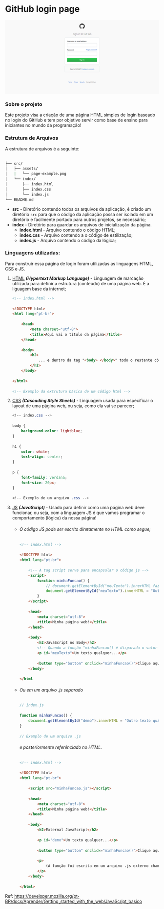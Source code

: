 # GitHub login page

<img src="./src/assets/page-example.png" align="center"/>

### Sobre o projeto
Este projeto visa a criação de uma página HTML simples de login baseado no login do GitHub e tem por objetivo servir como base de ensino para iniciantes no mundo da programação!

### Estrutura de Arquivos

A estrutura de arquivos é a seguinte:

```bash

├── src/
│   ├── assets/
│   |   └── page-example.png
│   └── index/
│       ├── index.html
│       ├── index.css
│       └── index.js
└── README.md
```
* **src** - Diretório contendo todos os arquivos da aplicação, é criado um diretório `src` para que o código da aplicação possa ser isolado em um diretório e facilmente portado para outros projetos, se necessário;
* **index** - Diretório para guardar os arquivos de inicialização da página.
    - **index.html** - Arquivo contendo o código HTML;
    - **index.css** - Arquivo contendo a o código de estilização;
    - **index.js** - Arquivo contendo o código da lógica;



### Linguagens utilizadas:
Para construir essa página de login foram utilizadas as linguagens HTML, CSS e JS.

1. <a href="https://www.w3schools.com/html/default.asp">HTML</a> ***(Hypertext Markup Language)*** - Linguagem de marcação utilizada para definir a estrutura (conteúdo) de uma página web. É a liguagem base da internet; 
    
    ``` html
    <!-- index.html -->

    <!DOCTYPE html>
    <html lang="pt-br">

        <head>
            <meta charset="utf-8">
            <title>Aqui vai o título da página</title>
        </head>

        <body>
            <h2>
                ... e dentro da tag "<body> </body>" todo o restante código HTML ...
            </h2>
        </body>

    </html>

    <!-- Exemplo da extrutura básica de um código html -->
    ```


2. <a href="https://www.w3schools.com/css/default.asp">CSS</a> ***(Cascading Style Sheets)*** - Linguagem usada para especificar o layout de uma página web, ou seja, como ela vai se parecer;

    ```css
    <!-- index.css -->

    body {
        background-color: lightblue;
    }

    h1 {
        color: white;
        text-align: center;
    }

    p {
        font-family: verdana;
        font-size: 20px;
    }

    <!-- Exemplo de um arquivo .css -->
    ```

3. <a href="https://www.w3schools.com/js/default.asp">JS</a> ***(JavaScript)*** - Usado para definir como uma página web deve funcionar, ou seja, com a linguagem JS é que vamos programar o comportamento (lógica) da nossa página!

    * ###### O código JS pode ser escrito diretamente no HTML como segue;
        ``` html 
        <!-- index.html -->

        <!DOCTYPE html>
        <html lang="pt-br">

            <!-- A tag script serve para encapsular o código js -->
            <script>
                function minhaFuncao() {
                    // document.getElementById("meuTexto").innerHTML faz referência à tag <p id="meuTexto">...</p> com o mesmo nome."
                    document.getElementById("meuTexto").innerHTML = "Outro texto qualquer!";
                }
            </script>

            <head>
                <meta charset="utf-8">
                <title>Minha página web!</title>
            </head>

            <body>
                <h2>JavaScript no Body</h2>
                <!-- Quando a função "minhaFuncao() é disparada o valor atribuído à tag <p id="meuTexto">...</p> dentro do corpo da função é carregado"  -->
                <p id="meuTexto">Um texto qualquer...</p>

                <button type="button" onclick="minhaFuncao()">Clique aqui!</button>
            </body>

        </html
        ```

    * ###### Ou em um arquivo .js separado
        ``` js
        // index.js

        function minhaFuncao() {
            document.getElementById("demo").innerHTML = "Outro texto qualquer!";
        }

        // Exemplo de um arquivo .js
        ```

        ###### e posteriormente referênciado no HTML.
        ``` html
        <!-- index.html -->

        <!DOCTYPE html>
        <html lang="pt-br">

            <script src="minhaFuncao.js"></script>

            <head>
                <meta charset="utf-8">
                <title>Minha página web!</title>
            </head>

            <body>
                <h2>External JavaScript</h2>

                <p id="demo">Um texto qualquer...</p>

                <button type="button" onclick="minhaFuncao()">Clique aqui!</button>

                <p>
                    (A função foi escrita em um arquivo .js externo chamado de "minhaFuncao.js")
                </p>
            </body>

        </html>
        ```
Ref: https://developer.mozilla.org/pt-BR/docs/Aprender/Getting_started_with_the_web/JavaScript_basico